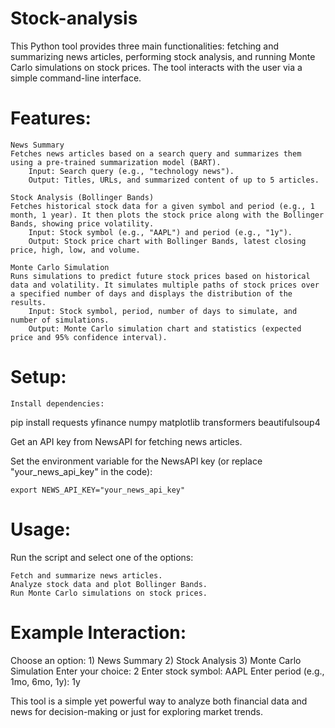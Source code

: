 # Stock-analysis
This Python tool provides three main functionalities: fetching and summarizing news articles, performing stock analysis, and running Monte Carlo simulations on stock prices. The tool interacts with the user via a simple command-line interface.
# Features:

    News Summary
    Fetches news articles based on a search query and summarizes them using a pre-trained summarization model (BART).
        Input: Search query (e.g., "technology news").
        Output: Titles, URLs, and summarized content of up to 5 articles.

    Stock Analysis (Bollinger Bands)
    Fetches historical stock data for a given symbol and period (e.g., 1 month, 1 year). It then plots the stock price along with the Bollinger Bands, showing price volatility.
        Input: Stock symbol (e.g., "AAPL") and period (e.g., "1y").
        Output: Stock price chart with Bollinger Bands, latest closing price, high, low, and volume.

    Monte Carlo Simulation
    Runs simulations to predict future stock prices based on historical data and volatility. It simulates multiple paths of stock prices over a specified number of days and displays the distribution of the results.
        Input: Stock symbol, period, number of days to simulate, and number of simulations.
        Output: Monte Carlo simulation chart and statistics (expected price and 95% confidence interval).

# Setup:

    Install dependencies:

pip install requests yfinance numpy matplotlib transformers beautifulsoup4

Get an API key from NewsAPI for fetching news articles.

Set the environment variable for the NewsAPI key (or replace "your_news_api_key" in the code):

    export NEWS_API_KEY="your_news_api_key"

# Usage:

Run the script and select one of the options:

    Fetch and summarize news articles.
    Analyze stock data and plot Bollinger Bands.
    Run Monte Carlo simulations on stock prices.

# Example Interaction:

Choose an option: 1) News Summary 2) Stock Analysis 3) Monte Carlo Simulation
Enter your choice: 2
Enter stock symbol: AAPL
Enter period (e.g., 1mo, 6mo, 1y): 1y

This tool is a simple yet powerful way to analyze both financial data and news for decision-making or just for exploring market trends.
